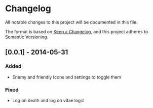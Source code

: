 ﻿# Changelog
All notable changes to this project will be documented in this file.

The format is based on [Keep a Changelog](https://keepachangelog.com/en/1.0.0/),
and this project adheres to [Semantic Versioning](https://semver.org/spec/v2.0.0.html).


## [0.0.1] - 2014-05-31
### Added
- Enemy and friendly Icons and settings to toggle them

### Fixed
- Log on death and log on vitae logic

[1.0.1]: https://github.com/KingOlTexas/Commander/releases/tag/1.0.1